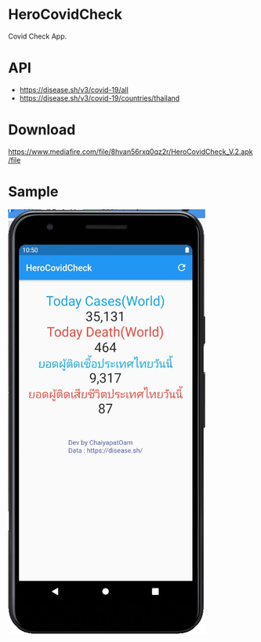 # HeroCovidCheck

Covid Check App.

# API
- https://disease.sh/v3/covid-19/all
- https://disease.sh/v3/covid-19/countries/thailand
# Download 
https://www.mediafire.com/file/8hvan56rxq0qz2r/HeroCovidCheck_V.2.apk/file
# Sample
![sample](https://github.com/ChaiyapatOam/HeroCovidCheck/blob/0069e5c36ec722c2fd35e5408d0b62d9f31c6c06/Screenshot%202021-07-14%20114914.jpg)
